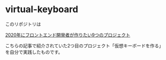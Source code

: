 # virtual-keyboard

このリポジトリは  
  
[2020年にフロントエンド開発者が作りたい9つのプロジェクト](https://qiita.com/baby-degu/items/df70cccf686ad9fe4940)  
  
こちらの記事で紹介されていた2つ目のプロジェクト「仮想キーボードを作る」を自分で実践したものです。
